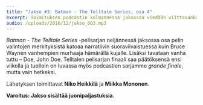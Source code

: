 ```yaml
---
title: "Jakso #3: Batman - The Telltale Series, osa 4"
excerpt: Toimituksen podcastin kolmannessa jaksossa viedään viittasankaria jo kohti finaalin alkua. Mitä tapahtui Arkhamissa, jää Arkhamiin.
audio: /uploads/2016/12/jakso_003.mp3
---
```


_Batman - The Telltale Series_ -pelisarjan neljännessä jaksossa osa pelin valintojen merkityksistä katoaa narratiivin suoraviivaistuessa kuin Bruce Waynen vanhempien murhaaja hämärällä kujalle. Lisäksi tavataan vanha tuttu – Doe, John Doe. Telltalen pelisarjan finaali saa päätöksensä ensi viikolla ja tuolloin on luvassa myös podcastien sarjamme _grande finale_, mutta vain hetkeksi.

Lähetyksen toimittavat **Niko Heikkilä** ja **Miikka Mononen**.

**Varoitus: Jakso sisältää juonipaljastuksia.**
